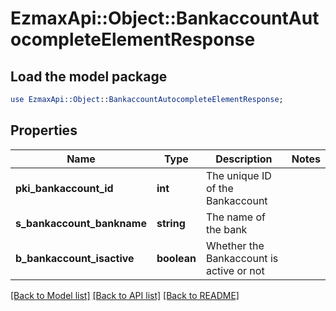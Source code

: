 # EzmaxApi::Object::BankaccountAutocompleteElementResponse

## Load the model package
```perl
use EzmaxApi::Object::BankaccountAutocompleteElementResponse;
```

## Properties
Name | Type | Description | Notes
------------ | ------------- | ------------- | -------------
**pki_bankaccount_id** | **int** | The unique ID of the Bankaccount | 
**s_bankaccount_bankname** | **string** | The name of the bank | 
**b_bankaccount_isactive** | **boolean** | Whether the Bankaccount is active or not | 

[[Back to Model list]](../README.md#documentation-for-models) [[Back to API list]](../README.md#documentation-for-api-endpoints) [[Back to README]](../README.md)


